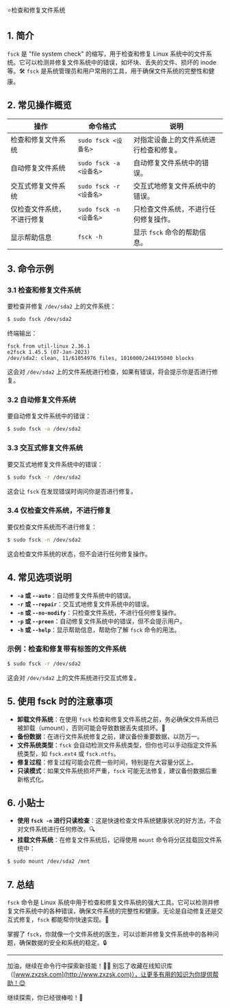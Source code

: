 ⭐检查和修复文件系统

## 1. 简介

`fsck` 是 "file system check" 的缩写，用于检查和修复 Linux 系统中的文件系统。它可以检测并修复文件系统中的错误，如坏块、丢失的文件、损坏的 inode 等。🛠️ `fsck` 是系统管理员和用户常用的工具，用于确保文件系统的完整性和健康。

## 2. 常见操作概览

| 操作                       | 命令格式                                  | 说明                               |
|----------------------------|-----------------------------------------|------------------------------------|
| 检查和修复文件系统           | `sudo fsck <设备名>`                    | 对指定设备上的文件系统进行检查和修复。 |
| 自动修复文件系统             | `sudo fsck -a <设备名>`                 | 自动修复文件系统中的错误。           |
| 交互式修复文件系统           | `sudo fsck -r <设备名>`                 | 交互式地修复文件系统中的错误。       |
| 仅检查文件系统，不进行修复    | `sudo fsck -n <设备名>`                 | 只检查文件系统，不进行任何修复操作。 |
| 显示帮助信息                | `fsck -h`                               | 显示 `fsck` 命令的帮助信息。         |

## 3. 命令示例

### 3.1 检查和修复文件系统

要检查并修复 `/dev/sda2` 上的文件系统：

```bash
$ sudo fsck /dev/sda2
```

终端输出：

```
fsck from util-linux 2.36.1
e2fsck 1.45.5 (07-Jan-2023)
/dev/sda2: clean, 11/61054976 files, 1016000/244195040 blocks
```

这会对 `/dev/sda2` 上的文件系统进行检查，如果有错误，将会提示你是否进行修复。

### 3.2 自动修复文件系统

要自动修复文件系统中的错误：

```bash
$ sudo fsck -a /dev/sda2
```

### 3.3 交互式修复文件系统

要交互式地修复文件系统中的错误：

```bash
$ sudo fsck -r /dev/sda2
```

这会让 `fsck` 在发现错误时询问你是否进行修复。

### 3.4 仅检查文件系统，不进行修复

要仅检查文件系统而不进行修复：

```bash
$ sudo fsck -n /dev/sda2
```

这会检查文件系统的状态，但不会进行任何修复操作。

## 4. 常见选项说明

- **`-a` 或 `--auto`**：自动修复文件系统中的错误。
- **`-r` 或 `--repair`**：交互式地修复文件系统中的错误。
- **`-n` 或 `--no-modify`**：只检查文件系统，不进行任何修复操作。
- **`-p` 或 `--preen`**：自动修复文件系统中的错误，但不会提示用户。
- **`-h` 或 `--help`**：显示帮助信息，帮助你了解 `fsck` 命令的用法。

### 示例：检查和修复带有标签的文件系统

```bash
$ sudo fsck -r /dev/sda2
```

这会对 `/dev/sda2` 上的文件系统进行交互式修复。

## 5. 使用 fsck 时的注意事项

- **卸载文件系统**：在使用 `fsck` 检查和修复文件系统之前，务必确保文件系统已被卸载（umount），否则可能会导致数据丢失或损坏。💾
- **备份数据**：在进行文件系统修复之前，建议备份重要数据，以防万一。
- **文件系统类型**：`fsck` 会自动检测文件系统类型，但你也可以手动指定文件系统类型，如 `fsck.ext4` 或 `fsck.ntfs`。
- **修复过程**：修复过程可能会花费一些时间，特别是在大容量分区上。
- **只读模式**：如果文件系统损坏严重，`fsck` 可能无法修复，建议备份数据后重新格式化。

## 6. 小贴士

- **使用 `fsck -n` 进行只读检查**：这是快速检查文件系统健康状况的好方法，不会对文件系统进行任何修改。🔍
- **挂载文件系统**：在修复文件系统后，记得使用 `mount` 命令将分区挂载回文件系统中：

```bash
$ sudo mount /dev/sda2 /mnt
```

## 7. 总结

`fsck` 命令是 Linux 系统中用于检查和修复文件系统的强大工具。它可以检测并修复文件系统中的各种错误，确保文件系统的完整性和健康。无论是自动修复还是交互式修复，`fsck` 都能帮你快速实现。🎯

掌握了 `fsck`，你就像一个文件系统的医生，可以诊断并修复文件系统中的各种问题，确保数据的安全和系统的稳定。🔒

---

加油，继续在命令行中探索新技能！💪🏻 别忘了收藏在线知识库（[www.zxzsk.com](http://www.zxzsk.com)），让更多有用的知识为你提供帮助！😊

继续探索，你已经很棒啦！🌟